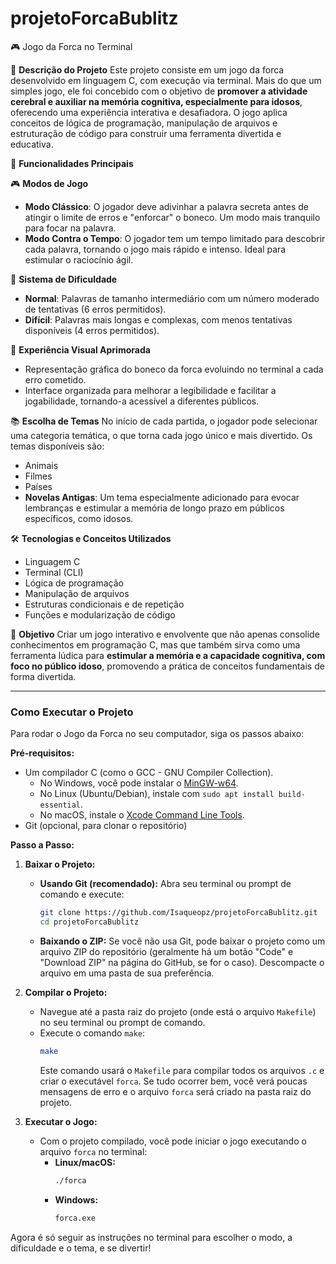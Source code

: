 # projetoForcaBublitz

🎮 Jogo da Forca no Terminal

📌 **Descrição do Projeto**
Este projeto consiste em um jogo da forca desenvolvido em linguagem C, com execução via terminal. Mais do que um simples jogo, ele foi concebido com o objetivo de **promover a atividade cerebral e auxiliar na memória cognitiva, especialmente para idosos**, oferecendo uma experiência interativa e desafiadora. O jogo aplica conceitos de lógica de programação, manipulação de arquivos e estruturação de código para construir uma ferramenta divertida e educativa.

🧩 **Funcionalidades Principais**

🎮 **Modos de Jogo**
* **Modo Clássico**: O jogador deve adivinhar a palavra secreta antes de atingir o limite de erros e "enforcar" o boneco. Um modo mais tranquilo para focar na palavra.
* **Modo Contra o Tempo**: O jogador tem um tempo limitado para descobrir cada palavra, tornando o jogo mais rápido e intenso. Ideal para estimular o raciocínio ágil.

🧠 **Sistema de Dificuldade**
* **Normal**: Palavras de tamanho intermediário com um número moderado de tentativas (6 erros permitidos).
* **Difícil**: Palavras mais longas e complexas, com menos tentativas disponíveis (4 erros permitidos).

🎨 **Experiência Visual Aprimorada**
* Representação gráfica do boneco da forca evoluindo no terminal a cada erro cometido.
* Interface organizada para melhorar a legibilidade e facilitar a jogabilidade, tornando-a acessível a diferentes públicos.

📚 **Escolha de Temas**
No início de cada partida, o jogador pode selecionar uma categoria temática, o que torna cada jogo único e mais divertido. Os temas disponíveis são:
* Animais
* Filmes
* Países
* **Novelas Antigas**: Um tema especialmente adicionado para evocar lembranças e estimular a memória de longo prazo em públicos específicos, como idosos.

🛠 **Tecnologias e Conceitos Utilizados**
* Linguagem C
* Terminal (CLI)
* Lógica de programação
* Manipulação de arquivos
* Estruturas condicionais e de repetição
* Funções e modularização de código

🎯 **Objetivo**
Criar um jogo interativo e envolvente que não apenas consolide conhecimentos em programação C, mas que também sirva como uma ferramenta lúdica para **estimular a memória e a capacidade cognitiva, com foco no público idoso**, promovendo a prática de conceitos fundamentais de forma divertida.

---

### **Como Executar o Projeto**

Para rodar o Jogo da Forca no seu computador, siga os passos abaixo:

**Pré-requisitos:**
* Um compilador C (como o GCC - GNU Compiler Collection).
    * No Windows, você pode instalar o [MinGW-w64](https://mingw-w64.org/doku.php/download).
    * No Linux (Ubuntu/Debian), instale com `sudo apt install build-essential`.
    * No macOS, instale o [Xcode Command Line Tools](https://developer.apple.com/xcode/features/).
* Git (opcional, para clonar o repositório)

**Passo a Passo:**

1.  **Baixar o Projeto:**
    * **Usando Git (recomendado):**
        Abra seu terminal ou prompt de comando e execute:
        ```bash
        git clone https://github.com/Isaqueopz/projetoForcaBublitz.git
        cd projetoForcaBublitz
        ```

    * **Baixando o ZIP:**
        Se você não usa Git, pode baixar o projeto como um arquivo ZIP do repositório (geralmente há um botão "Code" e "Download ZIP" na página do GitHub, se for o caso). Descompacte o arquivo em uma pasta de sua preferência.

2.  **Compilar o Projeto:**
    * Navegue até a pasta raiz do projeto (onde está o arquivo `Makefile`) no seu terminal ou prompt de comando.
    * Execute o comando `make`:
        ```bash
        make
        ```
        Este comando usará o `Makefile` para compilar todos os arquivos `.c` e criar o executável `forca`. Se tudo ocorrer bem, você verá poucas mensagens de erro e o arquivo `forca` será criado na pasta raiz do projeto.

3.  **Executar o Jogo:**
    * Com o projeto compilado, você pode iniciar o jogo executando o arquivo `forca` no terminal:
        * **Linux/macOS:**
            ```bash
            ./forca
            ```
        * **Windows:**
            ```bash
            forca.exe
            ```

Agora é só seguir as instruções no terminal para escolher o modo, a dificuldade e o tema, e se divertir!
